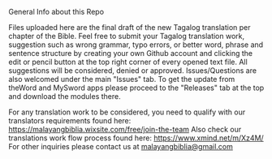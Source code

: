 General Info about this Repo

Files uploaded here are the final draft of the new Tagalog translation per chapter of the Bible. 
Feel free to submit your Tagalog translation work, suggestion such as wrong grammar, typo errors, or better word, phrase and sentence structure by creating your own Github account and clicking the edit or pencil button at the top right corner of every opened text file. All suggestions will be considered, denied or approved. Issues/Questions are also welcomed under the main "Issues" tab. To get the update from theWord and MySword apps please proceed to the "Releases" tab at the top and download the modules there.

For any translation work to be considered, you need to qualify with our translators requirements found here: https://malayangbiblia.wixsite.com/free/join-the-team 
Also check our translations work flow process found here: https://www.xmind.net/m/Xz4M/
For other inquiries please contact us at malayangbiblia@gmail.com

